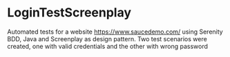 # LoginTestScreenplay
Automated tests for a website https://www.saucedemo.com/ using Serenity BDD, Java and Screenplay as design pattern.
Two test scenarios were created, one with valid credentials and the other with wrong password
